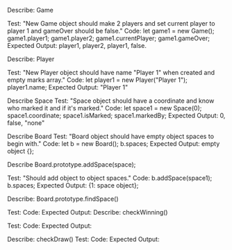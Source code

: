 Describe: Game

Test: "New Game object should make 2 players and set current player to player 1 and gameOver should be false."
Code: 
let game1 = new Game();
game1.player1; 
game1.player2;
game1.currentPlayer;
game1.gameOver;
Expected Output: player1, player2, player1, false.

Describe: Player

Test: "New Player object should have name "Player 1" when created and empty marks array."
Code:
let player1 = new Player("Player 1");
player1.name;
Expected Output: "Player 1"

Describe Space
Test: "Space object should have a coordinate and know who marked it and if it's marked."
Code:
let space1 = new Space(0);
space1.coordinate;
space1.isMarked;
space1.markedBy;
Expected Output: 0, false, "none"

Describe Board
Test: "Board object should have empty object spaces to begin with."
Code:
let b = new Board();
b.spaces;
Expected Output: empty object {};

Describe Board.prototype.addSpace(space);

Test: "Should add object to object spaces."
Code:
b.addSpace(space1);
b.spaces;
Expected Output: {1: space object};

Describe: Board.prototype.findSpace()

Test:
Code:
Expected Output: 
Describe: checkWinning()

Test:
Code:
Expected Output:

Describe: checkDraw()
Test:
Code:
Expected Output: